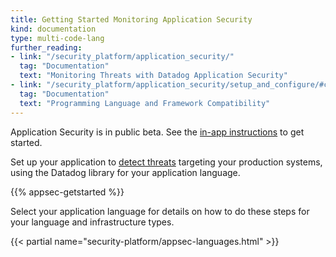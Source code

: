 ```yaml
---
title: Getting Started Monitoring Application Security
kind: documentation
type: multi-code-lang
further_reading:
- link: "/security_platform/application_security/"
  tag: "Documentation"
  text: "Monitoring Threats with Datadog Application Security"
- link: "/security_platform/application_security/setup_and_configure/#compatibility"
  tag: "Documentation"
  text: "Programming Language and Framework Compatibility"
---
```


<div class="alert alert-warning">
Application Security is in public beta. See the <a href="https://app.datadoghq.com/security/appsec">in-app instructions</a> to get started.
</div>

Set up your application to [detect threats][1] targeting your production systems, using the Datadog library for your application language. 

{{% appsec-getstarted %}}

Select your application language for details on how to do these steps for your language and infrastructure types.

{{< partial name="security-platform/appsec-languages.html" >}}

<br>


[1]: /security_platform/application_security/
